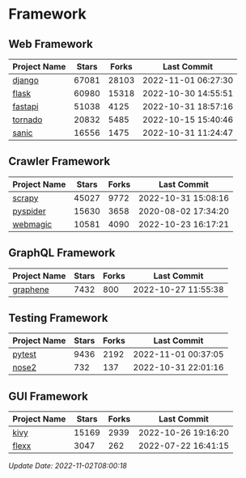 # Framework

## Web Framework
| Project Name | Stars | Forks | Last Commit |
| ------------ | ----- | ----- | ----------- |
| [django](https://github.com/django/django) | 67081 | 28103 | 2022-11-01 06:27:30 |
| [flask](https://github.com/pallets/flask) | 60980 | 15318 | 2022-10-30 14:55:51 |
| [fastapi](https://github.com/tiangolo/fastapi) | 51038 | 4125 | 2022-10-31 18:57:16 |
| [tornado](https://github.com/tornadoweb/tornado) | 20832 | 5485 | 2022-10-15 15:40:46 |
| [sanic](https://github.com/sanic-org/sanic) | 16556 | 1475 | 2022-10-31 11:24:47 |

## Crawler Framework
| Project Name | Stars | Forks | Last Commit |
| ------------ | ----- | ----- | ----------- |
| [scrapy](https://github.com/scrapy/scrapy) | 45027 | 9772 | 2022-10-31 15:08:16 |
| [pyspider](https://github.com/binux/pyspider) | 15630 | 3658 | 2020-08-02 17:34:20 |
| [webmagic](https://github.com/code4craft/webmagic) | 10581 | 4090 | 2022-10-23 16:17:21 |

## GraphQL Framework
| Project Name | Stars | Forks | Last Commit |
| ------------ | ----- | ----- | ----------- |
| [graphene](https://github.com/graphql-python/graphene) | 7432 | 800 | 2022-10-27 11:55:38 |

## Testing Framework
| Project Name | Stars | Forks | Last Commit |
| ------------ | ----- | ----- | ----------- |
| [pytest](https://github.com/pytest-dev/pytest) | 9436 | 2192 | 2022-11-01 00:37:05 |
| [nose2](https://github.com/nose-devs/nose2) | 732 | 137 | 2022-10-31 22:01:16 |

## GUI Framework
| Project Name | Stars | Forks | Last Commit |
| ------------ | ----- | ----- | ----------- |
| [kivy](https://github.com/kivy/kivy) | 15169 | 2939 | 2022-10-26 19:16:20 |
| [flexx](https://github.com/flexxui/flexx) | 3047 | 262 | 2022-07-22 16:41:15 |

*Update Date: 2022-11-02T08:00:18*
